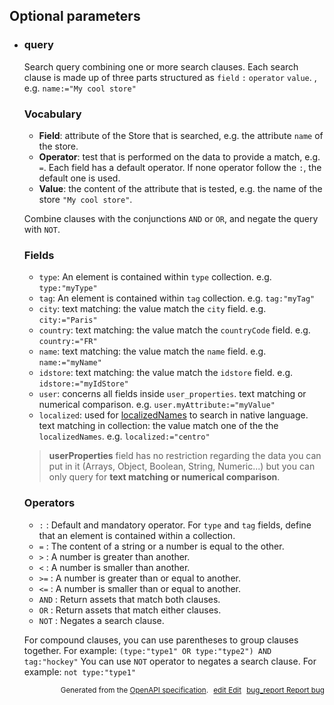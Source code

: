 <!--- This is a generated file, do not edit! -->
<!--- [START woosmap_http_parameters_storesautocomplete] -->


<h2 id="optional-parameters">Optional parameters</h2>

-   <h3 id="query">query</h3>

    Search query combining one or more search clauses. Each search clause is made up of three parts structured as `field` `:` `operator` `value`. , e.g. `name:="My cool store"`

    ### Vocabulary

    -   **Field**: attribute of the Store that is searched, e.g. the attribute `name` of the store.
    -   **Operator**: test that is performed on the data to provide a match, e.g. `=`. Each field has a default operator. If none operator follow the `:`, the default one is used.
    -   **Value**: the content of the attribute that is tested, e.g. the name of the store `"My cool store"`.

    Combine clauses with the conjunctions `AND` or `OR`, and negate the query with `NOT`.

    ### Fields

    -   `type`: An element is contained within `type` collection. e.g. `type:"myType"`
    -   `tag`: An element is contained within `tag` collection. e.g. `tag:"myTag"`
    -   `city`: text matching: the value match the `city` field. e.g. `city:="Paris"`
    -   `country`: text matching: the value match the `countryCode` field. e.g. `country:="FR"`
    -   `name`: text matching: the value match the `name` field. e.g. `name:="myName"`
    -   `idstore`: text matching: the value match the `idstore` field.  e.g. `idstore:="myIdStore"`
    -   `user`: concerns all fields inside `user_properties`. text matching or numerical comparison.  e.g. `user.myAttribute:="myValue"`
    -   `localized`: used for [localizedNames](https://developers.woosmap.com/products/data-api/data-structure/#localizednames) to search in native language. text matching in collection: the value match one of the the `localizedNames`. e.g. `localized:="centro"`

    > **userProperties** field has no restriction regarding the data you can put in it (Arrays, Object, Boolean, String, Numeric...) but you can only query for **text matching or numerical comparison**.

    ### Operators

    -   `:` : Default and mandatory operator. For `type` and `tag` fields, define that an element is contained within a collection.
    -   `=` : The content of a string or a number is equal to the other.
    -   `>` : A number is greater than another.
    -   `<` : A number is smaller than another.
    -   `>=` : A number is greater than or equal to another.
    -   `<=` : A number is smaller than or equal to another.
    -   `AND` : Return assets that match both clauses.
    -   `OR` : Return assets that match either clauses.
    -   `NOT` : Negates a search clause.

    For compound clauses, you can use parentheses to group clauses together. For example: `(type:"type1" OR type:"type2") AND tag:"hockey"`
    You can use `NOT` operator to negates a search clause. For example: `not type:"type1"`


<p style="text-align: right; font-size: smaller;">Generated from the <a data-label="openapi-github" href="https://github.com/woosmap/openapi-specification" title="Woosmap OpenAPI Specification" class="external">OpenAPI specification</a>.
<a data-label="openapi-github-woosmap-http-parameters-storesautocomplete" data-action="edit" style="margin-left: 5px;" href="https://github.com/woosmap/openapi-specification/tree/main/specification/parameters" title="Edit on GitHub"><span class="material-icons">edit</span> Edit</a>
<a data-label="openapi-github-woosmap-http-parameters-storesautocomplete" data-action="bug" style="margin-left: 5px;" href="https://github.com/woosmap/openapi-specification/issues/new?assignees=&labels=type%3A+bug%2C+triage+me&template=bug_report.md&title=[parameters] Bug - /stores/autocomplete" title="File bug for parameters on GitHub"><span class="material-icons">bug_report</span> Report bug</a>
</p>

<!--- [END woosmap_http_parameters_storesautocomplete] -->